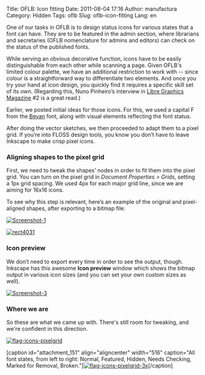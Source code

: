 Title: OFLB: Icon fitting
Date: 2011-08-04 17:16
Author: manufactura
Category: Hidden
Tags: oflb
Slug: oflb-icon-fitting
Lang: en

One of our tasks in OFLB is to design status icons for various
states that a font can have. They are to be featured in the admin
section, where librarians and secretaries (OFLB nomenclature for admins
and editors) can check on the status of the published fonts.

While serving an obvious decorative function, icons have to be easily
distinguishable from each other while scanning a page. Given OFLB's
limited colour palette, we have an additional restriction to work with
-- since colour is a straightforward way to differentiate two elements.
And once you try your hand at icon design, you quickly find it requires
a specific skill set of its own. (Regarding this, Nuno Pinheiro’s
interview in [Libre Graphics Magazine](http://libregraphicsmag.com) \#2
is a great read.)

Earlier, we posted initial ideas for those icons. For this, we used a
capital F from the
[Bevan](http://www.google.com/webfonts/family?family=Bevan) font, along
with visual elements reflecting the font status.

After doing the vector sketches, we then proceeded to adapt them to a
pixel grid. If you’re into FLOSS design tools, you know you don’t have
to leave Inkscape to make crisp pixel icons.

### Aligning shapes to the pixel grid

First, we need to tweak the shapes’ nodes in order to fit them into the
pixel grid. You can turn on the pixel grid in *Document Properties \>
Grids*, setting a 1px grid spacing. We used 4px for each major grid
line, since we are aiming for 16x16 icons.

To see why this step is relevant, here’s an example of the original and
pixel-aligned shapes, after exporting to a bitmap file:

[![](http://blog.manufacturaindependente.org/wp-content/uploads/2011/08/Screenshot-1.png "Screenshot-1")](http://blog.manufacturaindependente.org/wp-content/uploads/2011/08/Screenshot-1.png)  

[![](http://blog.manufacturaindependente.org/wp-content/uploads/2011/08/rect4031.png "rect4031")](http://blog.manufacturaindependente.org/wp-content/uploads/2011/08/rect4031.png)

### Icon preview

We don’t need to export every time in order to see the output, though.
Inkscape has this awesome **Icon preview** window which shows the bitmap
output in various icon sizes (and you can set your own custom sizes as
well).

[![](http://blog.manufacturaindependente.org/wp-content/uploads/2011/08/Screenshot-3.png "Screenshot-3")](http://blog.manufacturaindependente.org/wp-content/uploads/2011/08/Screenshot-3.png)

### Where we are

So these are what we came up with. There's still room for tweaking, and
we're confident in this direction.

[![](http://blog.manufacturaindependente.org/wp-content/uploads/2011/08/flag-icons-pixelgrid.png "flag-icons-pixelgrid")](http://blog.manufacturaindependente.org/wp-content/uploads/2011/08/flag-icons-pixelgrid.png)

[caption id="attachment\_151" align="aligncenter" width="516"
caption="All font states, from left to right: Normal, Featured, Hidden,
Needs Checking, Marked for Removal,
Broken."][![](http://blog.manufacturaindependente.org/wp-content/uploads/2011/08/flag-icons-pixelgrid-3x.png "flag-icons-pixelgrid-3x")](http://blog.manufacturaindependente.org/wp-content/uploads/2011/08/flag-icons-pixelgrid-3x.png)[/caption]  

